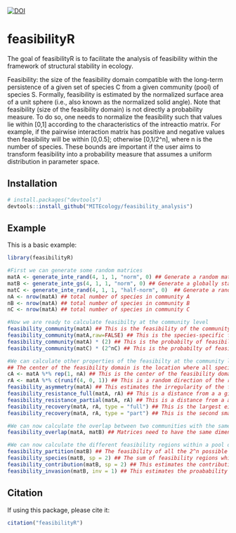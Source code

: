 [![DOI](https://zenodo.org/badge/DOI/10.5281/zenodo.8289566.svg)](https://doi.org/10.5281/zenodo.8289566)


# feasibilityR

The goal of feasibilityR is to facilitate the analysis of feasibility within the framework of structural stability in ecology.

Feasibility: the size of the feasibility domain compatible with the long-term persistence of a given set of species C from a given community (pool) of species S. Formally, feasibility is estimated by the normalized surface area of a unit sphere (i.e., also known as the normalized solid angle). Note that feasibility (size of the feasibility domain) is not directly a probability measure. To do so, one needs to normalize the feasibility such that values lie within [0,1] according to the characteristics of the intreactio matrix. For example, if the pairwise interaction matrix has positive and negative values then feasibility will be within [0,0.5]; otherwise [0,1/2^n], where n is the number of species. These bounds are important if the user aims to transform feasibility into a probability measure that assumes a uniform distribution in parameter space.

## Installation

``` r
# install.packages("devtools")
devtools::install_github("MITEcology/feasibility_analysis")
```

## Example

This is a basic example:

``` r
library(feasibilityR)

#First we can generate some random matrices
matA <- generate_inte_rand(4, 1, 1, "norm", 0) ## Generate a random matrix of 4 species following a normal distribution with mean=1 and sd=1
matB <- generate_inte_gs(4, 1, 1, "norm", 0) ## Generate a globally stable random matrix of 4 species following a normal distribution with mean=1 and sd=1
matC <- generate_inte_rand(4, 1, 1, "half-norm", 0)  ## Generate a random matrix of 4 species following a half-normal distribution with mean=1 and sd=1. This is equivalent to a purely competition community.
nA <- nrow(matA) ## total number of species in community A
nB <- nrow(matA) ## total number of species in community B
nC <- nrow(matA) ## total number of species in community C

#Now we are ready to calculate feasibilty at the community level
feasibility_community(matA) ## This is the feasibility of the community A with 4 species. This measure cannot be conmpared across communities with different number of species.
feasibility_community(matA,raw=FALSE) ## This is the species-specific feasibility of the community A with 4 species. This measure can be compared across communities with different number of species.
feasibility_community(matA) * (2) ## This is the probabilty of feasibility of the community A with 4 species.
feasibility_community(matC) * (2^nC) ## This is the probabilty of feasibility of the community C (purely compettition) with 4 species.

#We can calculate other properties of the feasibilty at the community level taking as a reference point the center or any other location inside the feasibility domain.
## The center of the feasibility domain is the location where all species have the same biomass (density). However, the r vector does not need to be the same for all species.
cA <- matA %*% rep(1, nA) ## This is the center of the feasibility domain: r = A N*, where N* is 1 (or any constant) for all species.
rA <- matA %*% c(runif(4, 0, 1)) ## This is a random direction of the r-vector.
feasibility_asymmetry(matA) ## This estimates the irregularity of the feasiblity domain of the community A with 4 species. The larger the outcome, the larger the assymetry
feasibility_resistance_full(matA, rA) ## This is a distance from a a given r-vector to all possible borders of the feasibility domain. The larger the outcome, the larger the resistance
feasibility_resistance_partial(matA, rA) ## This is a distance from a a given r-vector to all possible vertices of the feasibility domain. The larger the outcome, the larger the resistance
feasibility_recovery(matA, rA, type = "full") ## This is the largest eigenvalue of the interaction matrix A (notice is negative)
feasibility_recovery(matA, rA, type = "part") ## This is the second smallest eigenvalue of the interaction matrix A (notice is negative)

#We can now calculate the overlap between two communities with the same number of species
feasibility_overlap(matA, matB) ## Matrices need to have the same dimension

#We can now calculate the different feasibility regions within a pool of n species
feasibility_partition(matB) ## The feasibility of all the 2^n possible combinations.
feasibility_species(matB, sp = 2) ## The sum of feasibility regions whith species i=2.
feasibility_contribution(matB, sp = 2) ## This estimates the contribution of species i=2 to the feasiblity of the entire community. Otcomes above (resp. below) 1 mean a positive (resp. negative) contribution
feasibility_invasion(matB, inv = 1) ## This estimates the proabability that species i=2 can invade the community.

```




## Citation

If using this package, please cite it:

``` r
citation("feasibilityR")
```
